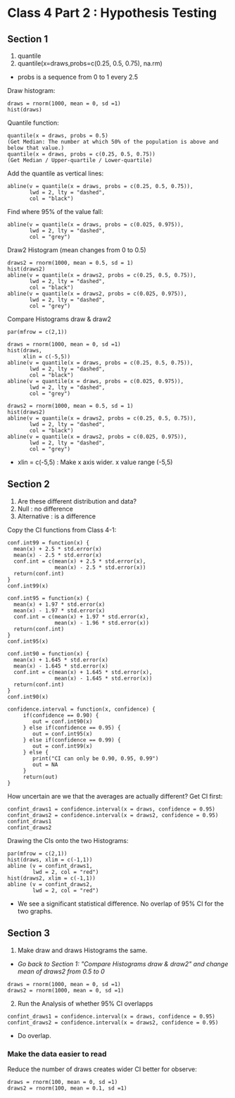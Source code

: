 # Class 4 Part 2 : Hypothesis Testing
## Section 1
1. quantile
2. quantile(x=draws,probs=c(0.25, 0.5, 0.75), na.rm)
+ probs is a sequence from 0 to 1 every 2.5

Draw histogram:
```
draws = rnorm(1000, mean = 0, sd =1)
hist(draws)
```
Quantile function:
```
quantile(x = draws, probs = 0.5)
(Get Median: The number at which 50% of the population is above and below that value.)
quantile(x = draws, probs = c(0.25, 0.5, 0.75))
(Get Median / Upper-quartile / Lower-quartile)
```
Add the quantile as vertical lines:
```
abline(v = quantile(x = draws, probs = c(0.25, 0.5, 0.75)),
       lwd = 2, lty = "dashed",
       col = "black")
```
Find where 95% of the value fall:
```
abline(v = quantile(x = draws, probs = c(0.025, 0.975)),
       lwd = 2, lty = "dashed",
       col = "grey")
```
Draw2 Histogram (mean changes from 0 to 0.5)
```
draws2 = rnorm(1000, mean = 0.5, sd = 1)
hist(draws2)
abline(v = quantile(x = draws2, probs = c(0.25, 0.5, 0.75)),
       lwd = 2, lty = "dashed",
       col = "black")
abline(v = quantile(x = draws2, probs = c(0.025, 0.975)),
       lwd = 2, lty = "dashed",
       col = "grey")
```
Compare Histograms draw & draw2
```
par(mfrow = c(2,1))

draws = rnorm(1000, mean = 0, sd =1)
hist(draws,
     xlin = c(-5,5))
abline(v = quantile(x = draws, probs = c(0.25, 0.5, 0.75)),
       lwd = 2, lty = "dashed",
       col = "black")
abline(v = quantile(x = draws, probs = c(0.025, 0.975)),
       lwd = 2, lty = "dashed",
       col = "grey")

draws2 = rnorm(1000, mean = 0.5, sd = 1)
hist(draws2)
abline(v = quantile(x = draws2, probs = c(0.25, 0.5, 0.75)),
       lwd = 2, lty = "dashed",
       col = "black")
abline(v = quantile(x = draws2, probs = c(0.025, 0.975)),
       lwd = 2, lty = "dashed",
       col = "grey")
```
+ xlin = c(-5,5) : Make x axis wider. x value range (-5,5)

## Section 2
1. Are these different distribution and data? 
2. Null : no difference  
3. Alternative : is a difference

Copy the CI functions from Class 4-1: 
```
conf.int99 = function(x) {
  mean(x) + 2.5 * std.error(x)
  mean(x) - 2.5 * std.error(x) 
  conf.int = c(mean(x) + 2.5 * std.error(x),
               mean(x) - 2.5 * std.error(x))
  return(conf.int)
}
conf.int99(x)

conf.int95 = function(x) {
  mean(x) + 1.97 * std.error(x)
  mean(x) - 1.97 * std.error(x) 
  conf.int = c(mean(x) + 1.97 * std.error(x),
               mean(x) - 1.96 * std.error(x))
  return(conf.int)
}
conf.int95(x)

conf.int90 = function(x) {
  mean(x) + 1.645 * std.error(x)
  mean(x) - 1.645 * std.error(x) 
  conf.int = c(mean(x) + 1.645 * std.error(x),
               mean(x) - 1.645 * std.error(x))
  return(conf.int)
}
conf.int90(x)

confidence.interval = function(x, confidence) {
     if(confidence == 0.90) {
        out = conf.int90(x)
     } else if(confidence == 0.95) {
        out = conf.int95(x)
     } else if(confidence == 0.99) {
        out = conf.int99(x)
     } else { 
        print("CI can only be 0.90, 0.95, 0.99")
        out = NA
     } 
     return(out)
}
```
How uncertain are we that the averages are actually different?
Get CI first: 
```
confint_draws1 = confidence.interval(x = draws, confidence = 0.95)
confint_draws2 = confidence.interval(x = draws2, confidence = 0.95)
confint_draws1
confint_draws2
```
Drawing the CIs onto the two Histograms:
```
par(mfrow = c(2,1))
hist(draws, xlim = c(-1,1))
abline (v = confint_draws1, 
        lwd = 2, col = "red")
hist(draws2, xlim = c(-1,1))
abline (v = confint_draws2, 
        lwd = 2, col = "red")
```
+ We see a significant statistical difference. No overlap of 95% CI for the two graphs. 

## Section 3 
1. Make draw and draws Histograms the same. 
+ *Go back to Section 1: "Compare Histograms draw & draw2" and change mean of draws2 from 0.5 to 0* 
```
draws = rnorm(1000, mean = 0, sd =1)
draws2 = rnorm(1000, mean = 0, sd =1)
```
2. Run the Analysis of whether 95% CI overlapps
```
confint_draws1 = confidence.interval(x = draws, confidence = 0.95)
confint_draws2 = confidence.interval(x = draws2, confidence = 0.95)
````
+ Do overlap. 

### Make the data easier to read
Reduce the number of draws creates wider CI better for observe: 
```
draws = rnorm(100, mean = 0, sd =1)
draws2 = rnorm(100, mean = 0.1, sd =1)
```
